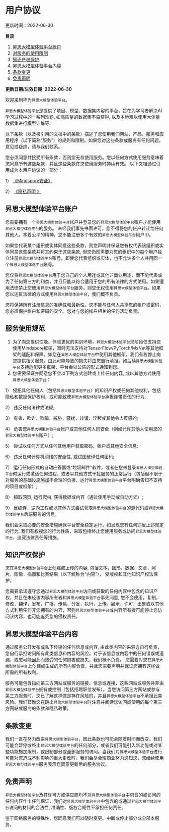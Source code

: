 # 用户协议

更新时间：2022-06-30

**目录**

1. [昇思大模型体验平台账户](#昇思大模型体验平台账户)
2. [对服务的使用限制](#对服务的使用限制)
3. [知识产权保护](#知识产权保护)
4. [昇思大模型体验平台内容](#昇思大模型体验平台内容)
5. [条款变更](#条款变更)
6. [免责声明](#免责声明)

**更新日期/生效日期: 2022-06-30**

欢迎来到华为```昇思大模型体验平台```。

```昇思大模型体验平台```是提供了项目、模型、数据集内容的平台，旨在为学习者解决AI学习过程中的一系列难题, 如高质量的数据集不易获得, 以及本地难以使用大体量数据集进行模型训练等.

以下条款（以及被引用的文档中的条款）描述了您使用我们网站，产品，服务和应用程序（以下简称“服务”）的规则和限制。如果您对这些条款或服务有任何问题，意见或疑虑，请与我们联系。

您必须同意并接受所有条款，否则您无权使用服务。您以任何方式使用服务意味着您同意所有这些条款，并且这些条款在您使用服务时持续有效。 以下文档通过引用成为本用户协议的一部分：

1） [《Mindspore安全》](https://mindspore.cn/security)

2） [《隐私声明 》](https://consumer.huawei.com/cn/privacy/privacy-policy/)

## 昇思大模型体验平台账户

您需要拥有一个```昇思大模型体验平台```帐户并登录您的```昇思大模型体验平台```账户才能使用```昇思大模型体验平台```的服务。 未经我们事先书面许可，您不得将您的帐户转让给任何其他人。本着公平的精神，您不能注册多个有效的```昇思大模型体验平台```用户ID。

如果您代表某个组织或实体同意这些条款，则您声明并保证您有权代表该组织或实体同意这些条款并将其约束于这些条款, 但您仍然需要为您的组织中的每个用户独立注册```昇思大模型体验平台```账号。即使您代表组织或实体，也不允许多个人共用同一个```昇思大模型体验平台```账号。

您仅将```昇思大模型体验平台```用于您自己的个人用途或其他非商业用途，而不能代表或为了任何第三方的利益，并且只能以符合适用于您的所有法律的方式使用。如果适用法律禁止您使用```昇思大模型体验平台```服务，则您无权使用```昇思大模型体验平台```。如果您以违反法律的方式使用```昇思大模型体验平台```，我们概不负责。

您将保持所有注册信息的准确性和最新性。您不能与任何人共享您的帐户或密码，您必须保护帐户和密码的安全。您对与您的帐户相关的任何活动负责。

## 服务使用规范

1. 为了向您提供性能、体验更优的实训环境，```昇思大模型体验平台```现阶段仅支持您使用Mindspore框架，暂时无法支持对TensorFlow/PyTorch/MxNet等其他框架的适配和保障。如您在```昇思大模型体验平台```中使用其他框架，我们有权停止向您提供相关服务，由此可能导致的损失将由您自行承担。如后续```昇思大模型体验平台```支持适配更多框架，平台会以公告的形式通知到您。
2. 您需要保证并同意您不会以下列方式创建或上传任何内容, 或以其他方式使用```昇思大模型体验平台```：

1） 侵犯其他任何人（包括```昇思大模型体验平台```）的知识产权或任何其他权利，包括隐私和数据保护权利，或可能致使```昇思大模型体验平台```承担连带责任的行为;

2） 违反任何法律或法规;

3） 有害，欺诈，欺骗，威胁，骚扰，诽谤，淫秽或其他令人反感的;

4） 危害您```昇思大模型体验平台```帐户或其他任何人的安全（例如允许其他人使用您的```昇思大模型体验平台```账户）;

5） 尝试以任何方式从任何其他用户获取密码，帐户或其他安全信息;

6） 违反任何计算机网络的安全性, 或试图破译任何密码;

7） 运行任何形式的自动应答器或“垃圾邮件”软件，或者在您未登录```昇思大模型体验平台```时运行或激活任何进程，或者以其他方式干扰服务的正常运行（包括但不限于对服务的基础设施施加不合理的负担、运行```昇思大模型体验平台```平台明确告知不支持的项目或框架）;

8） 抓取网页, 运行爬虫, 获得数据或内容（通过使用手动或自动方式）;

9） 反编译，逆向工程或以其他方式尝试获取```昇思大模型体验平台```的源代码或```昇思大模型体验平台```后端服务的信息。

我们会采取必要的安全措施确保平台安全稳定运行，如发现您有任何违反上述规定的行为, 我们有权视您的行为性质，采取包括终止您使用服务或访问```昇思大模型体验平台```、追究法律责任等措施。

## 知识产权保护

您在```昇思大模型体验平台```上创建或上传的内容, 包括文本，图形，数据，文章，照片，图像，插图和比赛结果（以下统称为“内容”）， 受版权和其他知识产权法保护。

您需要承诺遵守您通过```昇思大模型体验平台```访问或获取的任何内容中包含的知识产权，并且在未经该内容所有者和```昇思大模型体验平台```事先同意, 您不会使用，复制，修改，翻译，发布，广播，传输，分发，执行，上传，展示，许可，出售或以其他方式利用任何非您拥有的内容，否则```昇思大模型体验平台```或内容所有者可能停止您访问该内容，也可能追究您的侵权责任。

## 昇思大模型体验平台内容

通过服务公开发布或私下传输的任何信息或内容, 由此类内容的来源方自行负责，您自行承担访问所有此类信息和内容的风险。对于该信息或内容中的任何错误或遗漏，或您可能因此而遭受的任何损害或损失，我们概不负责。 您需要对您在```昇思大模型体验平台```上创建或生成的所有内容负责，并且您需要声明并保证您拥有这样做所需的所有权利。

服务可能包含指向第三方网站或服务的链接、信息或连接，这些网站或服务并非由```昇思大模型体验平台```拥有或控制（包括招聘职位发布）。当您访问第三方网站或参与第三方服务时，您已了解这样做是存在风险的，并且```昇思大模型体验平台```不承担此类风险。我们鼓励您在跳出```昇思大模型体验平台```时注意并阅读您访问或使用的每个第三方网站或服务的条款和隐私政策。

## 条款变更

我们一直在努力改进```昇思大模型体验平台```，因此条款也可能会随着时间而改变。我们可能会暂停或终止```昇思大模型体验平台```的任何部分，或者我们可能引入新功能或对某些功能施加限制，或限制部分或全部服务的访问。当我们对```昇思大模型体验平台```进行可能对您造成不利影响的重大更改时，我们会尽合理商业努力通知您，您继续使用```昇思大模型体验平台```服务表示您同意更新后的服务协议。

## 免责声明

```昇思大模型体验平台```及其许可方或供应商均不对```昇思大模型体验平台```中包含的或访问的任何内容作出任何保证，我们对```昇思大模型体验平台```中包含的或通过```昇思大模型体验平台```访问的材料的合法性, 准确性、版权合规性不承担任何责任。

鉴于网络服务的特殊性，您同意我们可以随时变更、中断或停止部分或全部本服务。